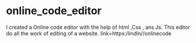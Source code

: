 # online_code_editor
  I created a Online code editor with the help of html ,Css , ans Js. This editor do all the work of editing of a website.
  link=https:/lindln//onlinecode
  
